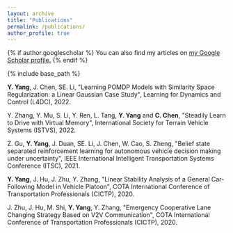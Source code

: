 ```yaml
---
layout: archive
title: "Publications"
permalink: /publications/
author_profile: true
---
```


{% if author.googlescholar %}
  You can also find my articles on <u><a href="{{author.googlescholar}}">my Google Scholar profile</a>.</u>
{% endif %}

{% include base_path %}

<!--
{% for post in site.publications reversed %}
  {% include archive-single.html %}
{% endfor %}
-->

**Y. Yang**, J. Chen, SE. Li, "Learning POMDP Models with Similarity Space Regularization: a Linear Gaussian Case Study", Learning for Dynamics and Control (L4DC), 2022.

Y. Zhang, Y. Mu, S. Li, Y. Ren, L. Tang, **Y. Yang** and **C. Chen**, "Steadily Learn to Drive with Virtual Memory", International Society for Terrain Vehicle Systems (ISTVS), 2022.

Z. Gu, **Y. Yang**, J. Duan, SE. Li, J. Chen, W. Cao, S. Zheng, "Belief state separated reinforcement learning for autonomous vehicle decision making under uncertainty", IEEE International Intelligent Transportation Systems Conference (ITSC), 2021.

**Y. Yang**, J. Hu, J. Zhu, Y. Zhang, "Linear Stability Analysis of a General Car-Following Model in Vehicle Platoon", COTA International Conference of Transportation Professionals (CICTP), 2020.

J. Zhu, J. Hu, M. Shi, **Y. Yang**, Y. Zhang, "Emergency Cooperative Lane Changing Strategy Based on V2V Communication", COTA International Conference of Transportation Professionals (CICTP), 2020.
